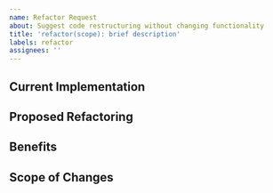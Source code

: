 ```yaml
---
name: Refactor Request
about: Suggest code restructuring without changing functionality
title: 'refactor(scope): brief description'
labels: refactor
assignees: ''
---
```


<!-- Use format refactor(scope): description where scope is the component affected (bash, tmux, etc) -->

## Current Implementation
<!-- Describe the current implementation and its limitations -->

## Proposed Refactoring
<!-- Describe how the code should be restructured -->

<!-- Optional sections below -->

## Benefits
<!-- Optional: Explain the benefits of this refactoring (e.g., maintainability, performance) -->

## Scope of Changes
<!-- Optional: Which files/components will be affected by this refactoring -->
